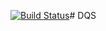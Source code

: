 
[![Build Status](https://travis-ci.com/pbexe/DQS.svg?token=AeAAwB1rsJ3YfHiyXGQy&branch=master)](https://travis-ci.com/pbexe/DQS)# DQS

